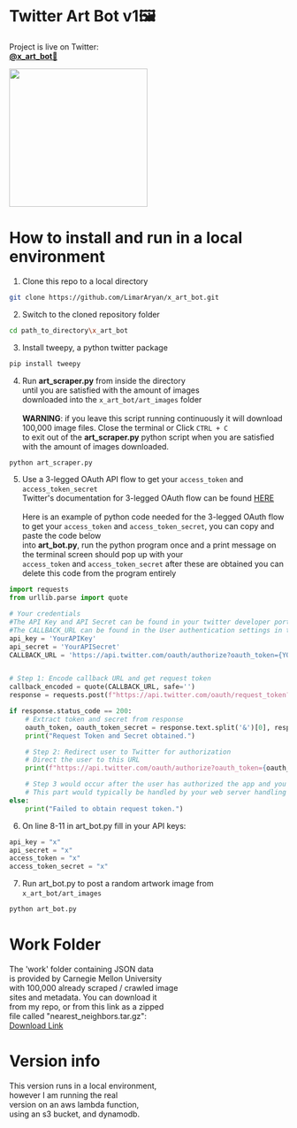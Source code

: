 # Twitter Art Bot v1🖼️

Project is live on Twitter: 
</br>**[@x_art_bot🎨](https://twitter.com/x_art_bot)**

<img src = 'https://github.com/LimarAryan/x_art_bot/assets/110574851/7b08c739-30fc-430e-a9ac-4735ddb2e647' width = '250'>

# How to install and run in a local environment
1. Clone this repo to a local directory
```bash
git clone https://github.com/LimarAryan/x_art_bot.git
```
2. Switch to the cloned repository folder
```bash
cd path_to_directory\x_art_bot
```
3. Install tweepy, a python twitter package
```bash
pip install tweepy
```
4. Run **art_scraper.py** from inside the directory</br>
until you are satisfied with the amount of images
</br>downloaded into the `x_art_bot/art_images` folder</br>
</br>**WARNING**: if you leave this script running continuously it will download 100,000 image files. Close the terminal or Click `CTRL + C`
</br>to exit out of the **art_scraper.py** python script when you are satisfied with the amount of images downloaded.
```bash
python art_scraper.py
```
5. Use a 3-legged OAuth API flow to get your `access_token` and `access_token_secret`
</br>Twitter's documentation for 3-legged OAuth flow can be found [HERE](https://developer.twitter.com/en/docs/authentication/oauth-1-0a/obtaining-user-access-tokens)
</br></br>Here is an example of python code needed for the 3-legged OAuth flow
</br>to get your `access_token` and `access_token_secret`, you can copy and paste the code below
</br>into **art_bot.py**, run the python program once and a print message on the terminal screen should pop up with your
</br> `access_token` and `access_token_secret` after these are obtained you can delete this code from the program entirely
```python
import requests
from urllib.parse import quote

# Your credentials
#The API Key and API Secret can be found in your twitter developer portal under 'Keys and Tokens'
#The CALLBACK_URL can be found in the User authentication settings in the twitter developer portal
api_key = 'YourAPIKey'
api_secret = 'YourAPISecret'
CALLBACK_URL = 'https://api.twitter.com/oauth/authorize?oauth_token={YOUR_OAUTH_TOKEN}' #example link


# Step 1: Encode callback URL and get request token
callback_encoded = quote(CALLBACK_URL, safe='')
response = requests.post(f"https://api.twitter.com/oauth/request_token?oauth_callback={callback_encoded}", auth=(api_key, api_secret))

if response.status_code == 200:
    # Extract token and secret from response
    oauth_token, oauth_token_secret = response.text.split('&')[0], response.text.split('&')[1]
    print("Request Token and Secret obtained.")

    # Step 2: Redirect user to Twitter for authorization
    # Direct the user to this URL
    print(f"https://api.twitter.com/oauth/authorize?oauth_token={oauth_token}")

    # Step 3 would occur after the user has authorized the app and you've received the oauth_verifier
    # This part would typically be handled by your web server handling the callback
else:
    print("Failed to obtain request token.")
```

6. On line 8-11 in art_bot.py fill in your API keys:
```python
api_key = "x"
api_secret = "x"
access_token = "x"
access_token_secret = "x"
```
7. Run art_bot.py to post a random artwork image from `x_art_bot/art_images`
```bash
python art_bot.py
```

# Work Folder
The 'work' folder containing JSON data</br>
is provided by Carnegie Mellon University</br>
with 100,000 already scraped / crawled image</br>
sites and metadata. You can download it</br>
from my repo, or from this link as a zipped</br>
file called "nearest_neighbors.tar.gz":</br>
[Download Link](https://kilthub.cmu.edu/articles/dataset/National_Gallery_of_Art_InceptionV3_Features/10061885)

# Version info
This version runs in a local environment,</br>
however I am running the real</br>
version on an aws lambda function,</br>
using an s3 bucket, and dynamodb.
